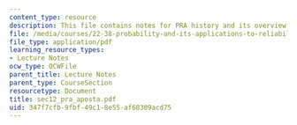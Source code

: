 ```yaml
---
content_type: resource
description: This file contains notes for PRA history and its overview.
file: /media/courses/22-38-probability-and-its-applications-to-reliability-quality-control-and-risk-assessment-fall-2005/347f7cfb9fbf49c18e55af60309acd75_sec12_pra_aposta.pdf
file_type: application/pdf
learning_resource_types:
- Lecture Notes
ocw_type: OCWFile
parent_title: Lecture Notes
parent_type: CourseSection
resourcetype: Document
title: sec12_pra_aposta.pdf
uid: 347f7cfb-9fbf-49c1-8e55-af60309acd75
---
```

